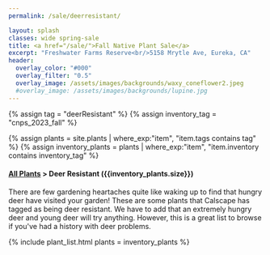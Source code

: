 ```yaml
---
permalink: /sale/deerresistant/

layout: splash
classes: wide spring-sale
title: <a href="/sale/">Fall Native Plant Sale</a> 
excerpt: "Freshwater Farms Reserve<br/>5158 Mrytle Ave, Eureka, CA"
header:
  overlay_color: "#000"
  overlay_filter: "0.5"
  overlay_image: /assets/images/backgrounds/waxy_coneflower2.jpeg
  #overlay_image: /assets/images/backgrounds/lupine.jpg
---
```


<!-- Jekyll 3.9 doesnt support and/or in where_exp so we have to do this the messy way -->

{% assign tag = "deerResistant" %}
{% assign inventory_tag = "cnps_2023_fall" %}

{% assign plants = site.plants | where_exp:"item",
    "item.tags contains tag" %}
{% assign inventory_plants = plants | where_exp:"item",
    "item.inventory contains inventory_tag" %}

<div class="subheading">
    <h4><a href="/sale/all/">All Plants</a> >  Deer Resistant ({{inventory_plants.size}})</h4>
    <p class="notice">
    There are few gardening heartaches quite like waking up to find that hungry deer have visited your garden! These are some plants that Calscape has tagged as being deer resistant. We have to add that an extremely hungry deer and young deer will try anything. However, this is a great list to browse if you've had a history with deer problems. 
    </p>
</div>

{% include plant_list.html 
    plants = inventory_plants
%}



